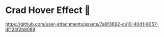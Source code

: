 # Crad Hover Effect 🤩



https://github.com/user-attachments/assets/7a6f3692-ce10-40d1-8057-df124f2b8089

